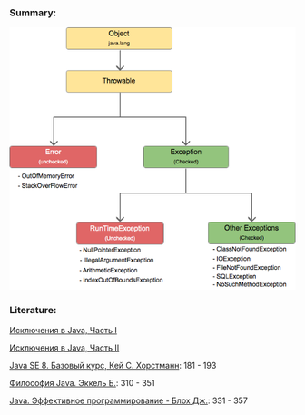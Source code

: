 ### Summary:

![exception hierarchy](image/exception_hierarchy.png)

### Literature:

[Исключения в Java, Часть I](https://habr.com/company/golovachcourses/blog/223821)

[Исключения в Java, Часть II](https://habr.com/company/golovachcourses/blog/225585)

[Java SE 8. Базовый курс, Кей С. Хорстманн](http://gen.lib.rus.ec/book/index.php?md5=BE98713052E8B179E988A43DED02ABDF): 181 - 193

[Философия Java. Эккель Б.](http://gen.lib.rus.ec/book/index.php?md5=3C49E900CFC0228BCF75C2567747E793): 310 - 351

[Java. Эффективное программирование - Блох Дж.](http://gen.lib.rus.ec/book/index.php?md5=25908E8431AD9C9DF84639BE2EB1C687): 331 - 357